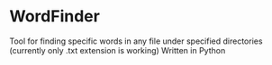 # WordFinder
Tool for finding specific words in any file under specified directories (currently only .txt extension is working)
Written in Python
